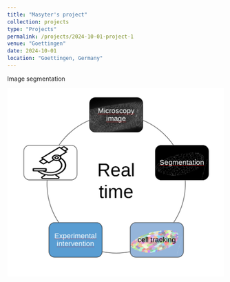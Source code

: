 ```yaml
---
title: "Masyter's project"
collection: projects
type: "Projects"
permalink: /projects/2024-10-01-project-1
venue: "Goettingen"
date: 2024-10-01
location: "Goettingen, Germany"
---
```

Image segmentation

![Image segmentation workflow](images/workFlow.png)
